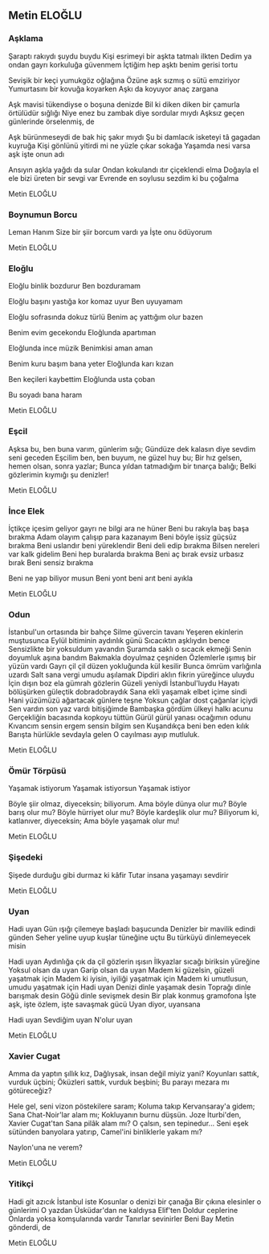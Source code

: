 ## Metin ELOĞLU

### Aşklama

Şaraptı rakıydı şuydu buydu
Kişi esrimeyi bir aşkta tatmalı ilkten
Dedim ya ondan gayrı korkuluğa güvenmem
İçtiğim hep aşktı benim gerisi tortu

Sevişik bir keçi yumukgöz oğlağına
Özüne aşk sızmış o sütü emziriyor
Yumurtasını bir kovuğa koyarken
Aşkı da koyuyor anaç zargana

Aşk mavisi tükendiyse o boşuna denizde
Bil ki diken diken bir çamurla örtülüdür sığlığı
Niye enez bu zambak diye sordular mıydı
Aşksız geçen günlerinde örselenmiş, de

Aşk bürünmeseydi de bak hiç şakır mıydı
Şu bi damlacık isketeyi tâ gagadan kuyruğa
Kişi gönlünü yitirdi mi ne yüzle çıkar sokağa
Yaşamda nesi varsa aşk işte onun adı

Ansıyın aşkla yağdı da sular
Ondan kokulandı ıtır çiçeklendi elma
Doğayla el ele bizi üreten bir sevgi var
Evrende en soylusu sezdim ki bu çoğalma

Metin ELOĞLU

### Boynumun Borcu

Leman Hanım
Size bir şiir borcum vardı ya
İşte onu ödüyorum

Metin ELOĞLU

### Eloğlu

Eloğlu binlik bozdurur
Ben bozduramam

Eloğlu başını yastığa kor komaz uyur
Ben uyuyamam

Eloğlu sofrasında dokuz türlü
Benim aç yattığım olur bazen

Benim evim gecekondu
Eloğlunda apartıman

Eloğlunda ince müzik
Benimkisi aman aman

Benim kuru başım bana yeter
Eloğlunda karı kızan

Ben keçileri kaybettim
Eloğlunda usta çoban

Bu soyadı bana haram

Metin ELOĞLU

### Eşcil

Aşksa bu, ben buna varım, günlerim sığı;
Gündüze dek kalasın diye sevdim seni geceden
Eşcilim ben, ben buyum, ne güzel huy bu;
Bir hız gelsen, hemen olsan, sonra yazlar;
Bunca yıldan tatmadığım bir tınarça balığı;
Belki gözlerimin kıymığı şu denizler!

Metin ELOĞLU

### İnce Elek

İçtikçe içesim geliyor gayrı ne bilgi ara ne hüner
Beni bu rakıyla baş başa bırakma
Adam olayım çalışıp para kazanayım
Beni böyle işsiz güçsüz bırakma
Beni uslandır beni yüreklendir
Beni deli edip bırakma
Bilsen nereleri var kalk gidelim
Beni hep buralarda bırakma
Beni aç bırak evsiz urbasız bırak
Beni sensiz bırakma

Beni ne yap biliyor musun
Beni yont beni arıt beni ayıkla

Metin ELOĞLU

### Odun

İstanbul'un ortasında bir bahçe
Silme güvercin tavanı
Yeşeren ekinlerin muştusunca
Eylül bitiminin aydınlık günü
Sıcacıktın aşklıydın bence
Sensizlikte bir yoksuldum yavandın
Şuramda saklı o sıcacık ekmeği
Senin doyumluk aşına bandım
Bakmakla doyulmaz çeşniden
Özlemlerle ışımış bir yüzün vardı
Gayrı çil çil düzen yokluğunda kül kesilir
Bunca ömrüm varlığınla uzardı
Salt sana vergi umudu aşılamak
Dipdiri aklın fikrin yüreğince uluydu
İçin dışın boz ela gümrah gözlerin
Güzeli yeniydi İstanbul'luydu
Hayatı bölüşürken güleçtik dobradobraydık
Sana ekli yaşamak elbet içime sindi
Hani yüzümüzü ağartacak günlere teşne
Yoksun çağlar dost çağanlar içiydi
Sen vardın son yaz vardı bitişiğimde
Bambaşka gördüm ülkeyi halkı acunu
Gerçekliğin bacasında kopkoyu tüttün
Gürül gürül yanası ocağımın odunu
Kıvancım sensin ergem sensin bilgim sen
Kuşandıkça beni ben eden kılık
Barışta hürlükle sevdayla gelen
O cayılması ayıp mutluluk.

Metin ELOĞLU

### Ömür Törpüsü

Yaşamak istiyorum
Yaşamak istiyorsun
Yaşamak istiyor

Böyle şiir olmaz, diyeceksin; biliyorum.
Ama böyle dünya olur mu?
Böyle barış olur mu?
Böyle hürriyet olur mu?
Böyle kardeşlik olur mu?
Biliyorum ki, katlanıver, diyeceksin;
Ama böyle yaşamak olur mu!

Metin ELOĞLU

### Şişedeki

Şişede durduğu gibi durmaz ki kâfir
Tutar insana yaşamayı sevdirir

Metin ELOĞLU

### Uyan

Hadi uyan
Gün ışığı çilemeye başladı başucunda
Denizler bir mavilik edindi günden
Seher yeline uyup kuşlar tüneğine uçtu
Bu türküyü dinlemeyecek misin

Hadi uyan
Aydınlığa çık da çil gözlerin ışısın
İlkyazlar sıcağı biriksin yüreğine
Yoksul olsan da uyan
Garip olsan da uyan
Madem ki güzelsin, güzeli yaşatmak için
Madem ki iyisin, iyiliği yaşatmak için
Madem ki umutlusun, umudu yaşatmak için
Hadi uyan
Denizi dinle yaşamak desin
Toprağı dinle barışmak desin
Göğü dinle sevişmek desin
Bir plak konmuş gramofona
İşte aşk, işte özlem, işte savaşmak gücü
Uyan diyor, uyansana

Hadi uyan
Sevdiğim uyan
N'olur uyan

Metin ELOĞLU

### Xavier Cugat

Amma da yaptın şıllık kız,
Dağlıysak, insan değil miyiz yani?
Koyunları sattık, vurduk üçbini;
Öküzleri sattık, vurduk beşbini;
Bu parayı mezara mı götüreceğiz?

Hele gel, seni vizon pöstekilere saram;
Koluma takıp Kervansaray'a gidem;
Sana Chat-Noir'lar  alam mı;
Kokluyanın burnu düşsün.
Joze İturbi'den, Xavier Cugat'tan
Sana pilâk alam mı?
O çalsın, sen tepinedur...
Seni eşek sütünden banyolara yatırıp,
Camel'ini binliklerle yakam mı?

Naylon'una ne verem?

Metin ELOĞLU

### Yitikçi

Hadi git azıcık İstanbul iste
Kosunlar o denizi bir çanağa
Bir çıkına elesinler o günlerimi
O yazdan Üsküdar'dan ne kaldıysa Elif'ten
Doldur ceplerine
Onlarda yoksa komşularında vardır
Tanırlar sevinirler
Beni Bay Metin gönderdi, de

Metin ELOĞLU